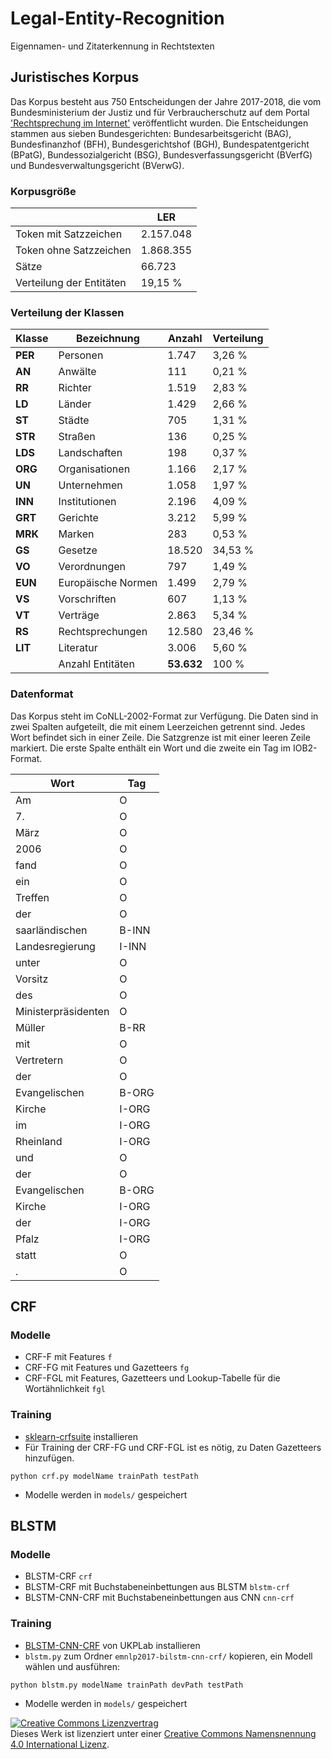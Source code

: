 # Legal-Entity-Recognition
Eigennamen- und Zitaterkennung in Rechtstexten

## Juristisches Korpus

Das Korpus besteht aus 750 Entscheidungen der Jahre 2017-2018, die vom Bundesministerium der Justiz und für Verbraucherschutz auf dem Portal ['Rechtsprechung im Internet'](http://www.rechtsprechung-im-internet.de) veröffentlicht wurden. Die Entscheidungen stammen aus sieben Bundesgerichten: Bundesarbeitsgericht (BAG), Bundesfinanzhof (BFH), Bundesgerichtshof (BGH), Bundespatentgericht (BPatG), Bundessozialgericht (BSG), Bundesverfassungsgericht (BVerfG) und Bundesverwaltungsgericht (BVerwG).

### Korpusgröße

|                          | LER       |
|--------------------------|-----------|
| Token mit Satzzeichen    | 2.157.048 |
| Token ohne Satzzeichen   | 1.868.355 |
| Sätze                    | 66.723    |
| Verteilung der Entitäten | 19,15 %   |

### Verteilung der Klassen

| Klasse | Bezeichnung        | Anzahl | Verteilung |
|--------|--------------------|--------|------------|
| **PER**    | Personen           | 1.747  | 3,26 %     |
| **AN**     | Anwälte            | 111    | 0,21 %     |
| **RR**     | Richter            | 1.519  | 2,83 %     |
| **LD**     | Länder             | 1.429  | 2,66 %     |
| **ST**     | Städte             | 705    | 1,31 %     |
| **STR**    | Straßen            | 136    | 0,25 %     |
| **LDS**    | Landschaften       | 198    | 0,37 %     |
| **ORG**    | Organisationen     | 1.166  | 2,17 %     |
| **UN**     | Unternehmen        | 1.058  | 1,97 %     |
| **INN**    | Institutionen      | 2.196  | 4,09 %     |
| **GRT**    | Gerichte           | 3.212  | 5,99 %     |
| **MRK**    | Marken             | 283    | 0,53 %     |
| **GS**     | Gesetze            | 18.520 | 34,53 %    |
| **VO**     | Verordnungen       | 797    | 1,49 %     |
| **EUN**    | Europäische Normen | 1.499  | 2,79 %     |
| **VS**     | Vorschriften       | 607    | 1,13 %     |
| **VT**     | Verträge           | 2.863  | 5,34 %     |
| **RS**     | Rechtsprechungen   | 12.580 | 23,46 %    |
| **LIT**    | Literatur          | 3.006  | 5,60 %     |
|        | Anzahl Entitäten   | **53.632** | 100 %      |

### Datenformat
Das Korpus steht im CoNLL-2002-Format zur Verfügung. Die Daten sind in zwei Spalten aufgeteilt, die mit einem Leerzeichen getrennt sind. Jedes Wort befindet sich in einer Zeile. Die Satzgrenze ist mit einer leeren Zeile markiert. Die erste Spalte enthält ein Wort und die zweite ein Tag im IOB2-Format.

| Wort                | Tag   |
|---------------------|-------|
| Am                  | O     |
| 7.                  | O     |
| März                | O     |
| 2006                | O     |
| fand                | O     |
| ein                 | O     |
| Treffen             | O     |
| der                 | O     |
| saarländischen      | B-INN |
| Landesregierung     | I-INN |
| unter               | O     |
| Vorsitz             | O     |
| des                 | O     |
| Ministerpräsidenten | O     |
| Müller              | B-RR  |
| mit                 | O     |
| Vertretern          | O     |
| der                 | O     |
| Evangelischen       | B-ORG |
| Kirche              | I-ORG |
| im                  | I-ORG |
| Rheinland           | I-ORG |
| und                 | O     |
| der                 | O     |
| Evangelischen       | B-ORG |
| Kirche              | I-ORG |
| der                 | I-ORG |
| Pfalz               | I-ORG |
| statt               | O     |
| .                   | O     |

## CRF
### Modelle

- CRF-F mit Features `f`
- CRF-FG mit Features und Gazetteers `fg`
- CRF-FGL mit Features, Gazetteers und Lookup-Tabelle für die Wortähnlichkeit `fgl`

### Training
- [sklearn-crfsuite](https://sklearn-crfsuite.readthedocs.io/en/latest/) installieren
- Für Training der CRF-FG und CRF-FGL ist es nötig, zu Daten Gazetteers hinzufügen. 

```
python crf.py modelName trainPath testPath
```

- Modelle werden in `models/` gespeichert

## BLSTM
### Modelle

- BLSTM-CRF `crf`
- BLSTM-CRF mit Buchstabeneinbettungen aus BLSTM `blstm-crf`
- BLSTM-CNN-CRF mit Buchstabeneinbettungen aus CNN `cnn-crf`

### Training

- [BLSTM-CNN-CRF](https://github.com/UKPLab/emnlp2017-bilstm-cnn-crf) von UKPLab installieren
- `blstm.py` zum Ordner `emnlp2017-bilstm-cnn-crf/` kopieren, ein Modell wählen und ausführen:

```
python blstm.py modelName trainPath devPath testPath
```

- Modelle werden in `models/` gespeichert

<a rel="license" href="http://creativecommons.org/licenses/by/4.0/"><img alt="Creative Commons Lizenzvertrag" style="border-width:0" src="https://i.creativecommons.org/l/by/4.0/80x15.png" /></a><br />Dieses Werk ist lizenziert unter einer <a rel="license" href="http://creativecommons.org/licenses/by/4.0/">Creative Commons Namensnennung 4.0 International Lizenz</a>.
